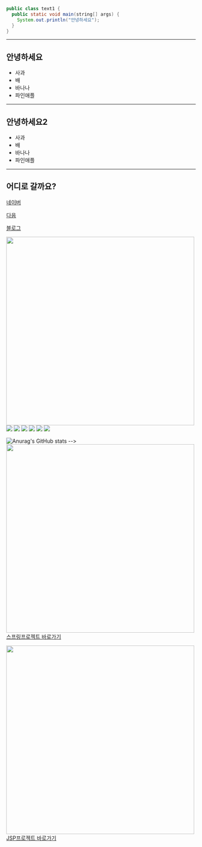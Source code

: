 <!-- 마크다운 태그 -->
<!-- 
# Hi there 👋
## Hi there 👋
### Hi there 👋
#### Hi there 👋
##### Hi there 👋
###### Hi there 👋

> 들여쓰기1
>   > 들여쓰기1
>   >   > 들여쓰기1

* 들여쓰기1
  * 들여쓰기2
    * 들여쓰기3

+ 들여쓰기1
  + 들여쓰기2
    + 들여쓰기3
    
- 들여쓰기1
  - 들여쓰기2
    - 들여쓰기3
        
* 들여쓰기1
  + 들여쓰기2
    - 들여쓰기3
<!--
<pre>
<code>
-->
```java
public class text1 {
  public static void main(string[] args) {
    System.out.println("안녕하세요");
  }
}
```
<!--
</code>
</pre>
-->

<!--
**nujgnoej/nujgnoej** is a ✨ _special_ ✨ repository because its `README.md` (this file) appears on your GitHub profile.

Here are some ideas to get you started:

- 🔭 I’m currently working on ...
- 🌱 I’m currently learning ...
- 👯 I’m looking to collaborate on ...
- 🤔 I’m looking for help with ...
- 💬 Ask me about ...
- 📫 How to reach me: ...
- 😄 Pronouns: ...
- ⚡ Fun fact: ...
-->

<hr/>
<h2>안녕하세요</h2>
<ul>
 <li>사과</li>
 <li>배</li>
 <li>바나나</li>
 <li>파인애플</li>
</ul>

<hr/>
<h2>안녕하세요2</h2>
<ul>
 <li>사과</li>
 <li>배</li>
 <li>바나나</li>
 <li>파인애플</li>
</ul>

<hr/>

<h2>어디로 갈까요?</h2>
<p><a href="https://www.naver.com">네이버</a></p>
<p><a href="https://www.daum.net">다음</a></p>
<p><a href="https://blog.naver.com/junmo8492">블로그</a></p>

<img src="https://cosmicmansion.co.kr/web/upload/ddongrim/main2_01.jpg" width="500px"/>
<img src="https://img.shields.io/badge/nujgnoej-000000?style=badge&logo=Tesla&logoColor=EF7B4D"/>
<img src="https://img.shields.io/badge/nujgnoej-000000?style=for-the-badge&logo=Tesla&logoColor=EF7B4D"/>
<img src="https://img.shields.io/badge/nujgnoej-000000?style=plastic&logo=Tesla&logoColor=EF7B4D"/>
<img src="https://img.shields.io/badge/nujgnoej-000000?style=flat&logo=Tesla&logoColor=EF7B4D"/>
<img src="https://img.shields.io/badge/nujgnoej-000000?style=flat-square&logo=Tesla&logoColor=EF7B4D"/>
<img src="https://img.shields.io/badge/nujgnoej-000000?style=social&logo=Tesla&logoColor=EF7B4D"/>

<!-- 깃허브 상태(스탭-step) 등록하기 -->
<!-- ![Anurag's GitHub stats](https://github-readme-stats.vercel.app/api?username=사용자ID&show_icons=true&theme=radical) -->
![Anurag's GitHub stats](https://github-readme-stats.vercel.app/api?username=nujgnoej&show_icons=true&theme=dark)
 -->
<img src="https://cosmicmansion.co.kr/web/upload/ddongrim/main2_01.jpg" width="500px"/>
<a href="http://49.142.157.251:9090/javagreenS_jjm/">스프링프로젝트 바로가기</a>

<img src="http://49.142.157.251:9090/javagreenJ_jjm/img/img1.jpg" width="500px"/>
<a href="http://49.142.157.251:9090/javagreenJ_jjm/">JSP프로젝트 바로가기</a>

